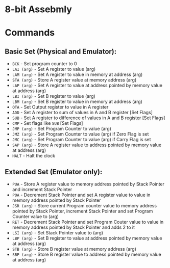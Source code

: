 # 8-bit Assebmly

# Commands

## Basic Set (Physical and Emulator):
- `BCK` - Set program counter to 0
- `LAI (arg)` - Set A register to value (arg)
- `LAM (arg)` - Set A register to value in memory at address (arg)
- `STA (arg)` - Store A register value at memory address (arg)
- `LAP (arg)` - Set A register to value at address pointed by memory value at address (arg)
- `LBI (arg)` - Set B register to value (arg)
- `LBM (arg)` - Set B register to value in memory at address (arg)
- `OTA` - Set Output register to value in A register
- `ADD` - Set A register to sum of values in A and B register [Set Flags]
- `SUB` - Set A register to difference of values in A and B register [Set Flags]
- `CMP` - Set flags like `SUB` [Set Flags]
- `JMP (arg)` - Set Program Counter to value (arg)
- `JMZ (arg)` - Set Program Counter to value (arg) if Zero Flag is set
- `JMC (arg)` - Set Program Counter to value (arg) if Carry Flag is set
- `SAP (arg)` - Store A register value to address pointed by memory value at address (arg)
- `HALT` - Halt the clock

## Extended Set (Emulator only):
- `PUA` - Store A register value to memory address pointed by Stack Pointer and increment Stack Pointer
- `POA` - Decrement Stack Pointer and set A register value to value in memory address pointed by Stack Pointer
- `JSR (arg)` - Store current Program counter value to memory address pointed by Stack Pointer, increment Stack Pointer and set Program Counter value to (arg)
- `RET` - Decrement Stack Pointer and set Program Couter value to value in memory address pointed by Stack Pointer and adds 2 to it
- `LSI (arg)` - Set Stack Pointer value to (arg)
- `LBP (arg)` - Set B register to value at address pointed by memory value at address (arg)
- `STB (arg)` - Store B register value at memory address (arg)
- `SBP (arg)` - Store B register value to address pointed by memory value at address (arg)
